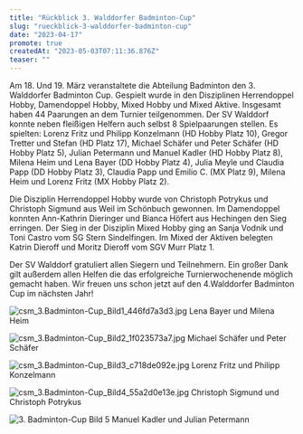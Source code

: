 ```yaml
---
title: "Rückblick 3. Walddorfer Badminton-Cup"
slug: "rueckblick-3-walddorfer-badminton-cup"
date: "2023-04-17"
promote: true
createdAt: "2023-05-03T07:11:36.876Z"
teaser: ""
---
```

Am 18. Und 19. März veranstaltete die Abteilung Badminton den 3. Walddorfer Badminton Cup. Gespielt wurde in den Disziplinen Herrendoppel Hobby, Damendoppel Hobby, Mixed Hobby und Mixed Aktive. Insgesamt haben 44 Paarungen an dem Turnier teilgenommen. Der SV Walddorf konnte neben fleißigen Helfern auch selbst 8 Spielpaarungen stellen. Es spielten: Lorenz Fritz und Philipp Konzelmann (HD Hobby Platz 10), Gregor Tretter und Stefan (HD Platz 17), Michael Schäfer und Peter Schäfer (HD Hobby Platz 5), Julian Petermann und Manuel Kadler (HD Hobby Platz 8), Milena Heim und Lena Bayer (DD Hobby Platz 4), Julia Meyle und Claudia Papp (DD Hobby Platz 3), Claudia Papp und Emilio C. (MX Platz 9), Milena Heim und Lorenz Fritz (MX Hobby Platz 2).

Die Disziplin Herrendoppel Hobby wurde von Christoph Potrykus und Christoph Sigmund aus Weil im Schönbuch gewonnen. Im Damendoppel konnten Ann-Kathrin Dieringer und Bianca Höfert aus Hechingen den Sieg erringen. Der Sieg in der Disziplin Mixed Hobby ging an Sanja Vodnik und Toni Castro vom SG Stern Sindelfingen. Im Mixed der Aktiven belegten Katrin Dieroff und Moritz Dieroff vom SGV Murr Platz 1.

Der SV Walddorf gratuliert allen Siegern und Teilnehmern. Ein großer Dank gilt außerdem allen Helfen die das erfolgreiche Turnierwochenende möglich gemacht haben. Wir freuen uns schon jetzt auf den 4.Walddorfer Badminton Cup im nächsten Jahr!

![csm_3.Badminton-Cup_Bild1_446fd7a3d3.jpg](/uploads/csm_3_Badminton_Cup_Bild1_446fd7a3d3_98460eaf7e.jpg)
Lena Bayer und Milena Heim

![csm_3.Badminton-Cup_Bild2_1f023573a7.jpg](/uploads/csm_3_Badminton_Cup_Bild2_1f023573a7_e9a624a269.jpg)
Michael Schäfer und Peter Schäfer

![csm_3.Badminton-Cup_Bild3_c718de092e.jpg](/uploads/csm_3_Badminton_Cup_Bild3_c718de092e_f6bcdd2fda.jpg)
Lorenz Fritz und Philipp Konzelmann

![csm_3.Badminton-Cup_Bild4_55a2d0e13e.jpg](/uploads/csm_3_Badminton_Cup_Bild4_55a2d0e13e_631509d2ca.jpg)
Christoph Sigmund und Christoph Potrykus

![3. Badminton-Cup Bild 5](/uploads/csm_3_Badminton_Cup_Bild5_1f7aeec1cd_c2fe7a4f4f.jpg)
Manuel Kadler und Julian Petermann
